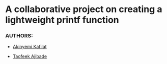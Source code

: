 # A collaborative project on creating a lightweight printf function






### AUTHORS:
+ [Akinyemi Kafilat](cafylhearty@gmail.com)

+ [Taofeek Ajibade](https://www.twitter.com/taofeekajibade)
